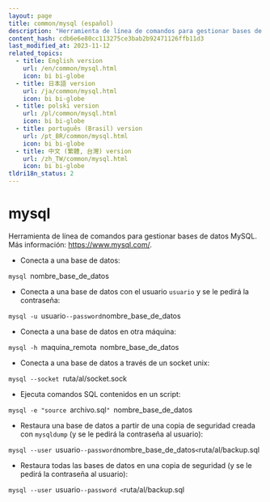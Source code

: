 ```yaml
---
layout: page
title: common/mysql (español)
description: "Herramienta de línea de comandos para gestionar bases de datos MySQL."
content_hash: cdb6e6e80cc113275ce3bab2b92471126ffb11d3
last_modified_at: 2023-11-12
related_topics:
  - title: English version
    url: /en/common/mysql.html
    icon: bi bi-globe
  - title: 日本語 version
    url: /ja/common/mysql.html
    icon: bi bi-globe
  - title: polski version
    url: /pl/common/mysql.html
    icon: bi bi-globe
  - title: português (Brasil) version
    url: /pt_BR/common/mysql.html
    icon: bi bi-globe
  - title: 中文 (繁體, 台灣) version
    url: /zh_TW/common/mysql.html
    icon: bi bi-globe
tldri18n_status: 2
---
```

# mysql

Herramienta de línea de comandos para gestionar bases de datos MySQL.
Más información: <https://www.mysql.com/>.

- Conecta a una base de datos:

`mysql `<span class="tldr-var badge badge-pill bg-dark-lm bg-white-dm text-white-lm text-dark-dm font-weight-bold">nombre_base_de_datos</span>

- Conecta a una base de datos con el usuario `usuario` y se le pedirá la contraseña:

`mysql -u `<span class="tldr-var badge badge-pill bg-dark-lm bg-white-dm text-white-lm text-dark-dm font-weight-bold">usuario</span>` --password `<span class="tldr-var badge badge-pill bg-dark-lm bg-white-dm text-white-lm text-dark-dm font-weight-bold">nombre_base_de_datos</span>

- Conecta a una base de datos en otra máquina:

`mysql -h `<span class="tldr-var badge badge-pill bg-dark-lm bg-white-dm text-white-lm text-dark-dm font-weight-bold">maquina_remota</span>` `<span class="tldr-var badge badge-pill bg-dark-lm bg-white-dm text-white-lm text-dark-dm font-weight-bold">nombre_base_de_datos</span>

- Conecta a una base de datos a través de un socket unix:

`mysql --socket `<span class="tldr-var badge badge-pill bg-dark-lm bg-white-dm text-white-lm text-dark-dm font-weight-bold">ruta/al/socket.sock</span>

- Ejecuta comandos SQL contenidos en un script:

`mysql -e "source `<span class="tldr-var badge badge-pill bg-dark-lm bg-white-dm text-white-lm text-dark-dm font-weight-bold">archivo.sql</span>`" `<span class="tldr-var badge badge-pill bg-dark-lm bg-white-dm text-white-lm text-dark-dm font-weight-bold">nombre_base_de_datos</span>

- Restaura una base de datos a partir de una copia de seguridad creada con `mysqldump` (y se le pedirá la contraseña al usuario):

`mysql --user `<span class="tldr-var badge badge-pill bg-dark-lm bg-white-dm text-white-lm text-dark-dm font-weight-bold">usuario</span>` --password `<span class="tldr-var badge badge-pill bg-dark-lm bg-white-dm text-white-lm text-dark-dm font-weight-bold">nombre_base_de_datos</span>` < `<span class="tldr-var badge badge-pill bg-dark-lm bg-white-dm text-white-lm text-dark-dm font-weight-bold">ruta/al/backup.sql</span>

- Restaura todas las bases de datos en una copia de seguridad (y se le pedirá la contraseña al usuario):

`mysql --user `<span class="tldr-var badge badge-pill bg-dark-lm bg-white-dm text-white-lm text-dark-dm font-weight-bold">usuario</span>` --password < `<span class="tldr-var badge badge-pill bg-dark-lm bg-white-dm text-white-lm text-dark-dm font-weight-bold">ruta/al/backup.sql</span>
